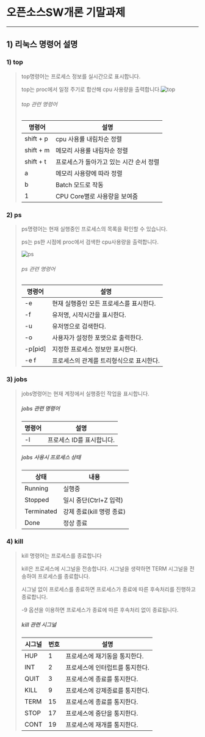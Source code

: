 # 오픈소스SW개론 기말과제
---
## 1) 리눅스 명령어 설명

### 1) top

>top명령어는 프로세스 정보를 실시간으로 표시합니다.
>
> top는 proc에서 일정 주기로 합산해 cpu 사용량을 출력합니다.![top](https://user-images.githubusercontent.com/106601987/171206396-a0595baa-8cd5-4d11-a7f1-96a27960280a.png)
>
>
> ###### top 관련 명령어
>|명령어|설명|
>|--------|-----|
>|shift + p |cpu 사용률 내림차순 정렬|
>|shift + m |메모리 사용률 내림차순 정렬|
>|shift + t|프로세스가 돌아가고 있는 시간 순서 정렬|
>|a|메모리 사용량에 따라 정렬|
>|b|Batch 모드로 작동|
>|1|CPU Core별로 사용량을 보여줌|

### 2) ps

> ps명령어는 현재 실행중인 프로세스의 목록을 확인할 수 있습니다.
> 
> 
> ps는 ps한 시점에 proc에서 검색한 cpu사용량을 출력합니다.
>  
>    ![ps](https://user-images.githubusercontent.com/106601987/171209774-ea7c363e-cb5d-4421-8399-2ba36197d5a8.png)
> ###### ps 관련 명령어
>|명령어|설명|
>|--------|-----|
>|-e|현재 실행중인 모든 프로세스를 표시한다.|
>|-f|유저명, 시작시간을 표시한다.|
>|-u|유저명으로 검색한다.|
>|-o|사용자가 설정한 포맷으로 출력한다.|
>|-p[pid]|지정한 프로세스 정보만 표시한다.|
>|-e f|프로세스의 관계를 트리형식으로 표시한다.|

### 3) jobs

> jobs명령어는 현재 계정에서 실행중인 작업을 표시합니다.
> ##### jobs 관련 명령어
> |명령어|설명|
> |---|---|
> |-l|프로세스 ID를 표시합니다.|
> ##### jobs 사용시 프로세스 상태
> |상태|내용|
> |----|----|
> |Running|실행중|
> |Stopped|일시 중단(Ctrl+Z 입력)|
> |Terminated|강제 종료(kill 명령 종료)|
> |Done|정상 종료|

### 4) kill

> kill 명령어는 프로세스를 종료합니다
>
> kill은 프로세스에 시그널을 전송합니다. 시그널을 생략하면 TERM 시그널을 전송하여 프로세스를 종료합니다.
> 
> 시그널 없이 프로세스를 종료하면 프로세스가 종료에 따른 후속처리를 진행하고 종료합니다.
>
> -9 옵션을 이용하면 프로세스가 종료에 따른 후속처리 없이 종료됩니다.
> ##### kill 관련 시그널
> |시그널|번호|설명|
> |---|---|---|
> |HUP|1|프로세스에 재기동을 통지한다.|
> |INT|2|프로세스에 인터럽트를 통지한다.|
> |QUIT|3|프로세스에 종료를 통지한다.|
> |KILL|9|프로세스에 강제종료를 통지한다.|
> |TERM|15|프로세스에 종료를 통지한다.|
> |STOP|17|프로세스에 중단을 통지한다.|
> |CONT|19|프로세스에 재개를 통지한다.|
> 
